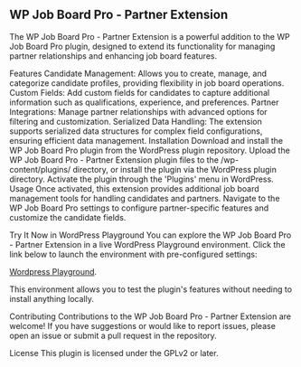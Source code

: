 ## WP Job Board Pro - Partner Extension

The WP Job Board Pro - Partner Extension is a powerful addition to the WP Job Board Pro plugin, designed to extend its functionality for managing partner relationships and enhancing job board features.

Features
Candidate Management: Allows you to create, manage, and categorize candidate profiles, providing flexibility in job board operations.
Custom Fields: Add custom fields for candidates to capture additional information such as qualifications, experience, and preferences.
Partner Integrations: Manage partner relationships with advanced options for filtering and customization.
Serialized Data Handling: The extension supports serialized data structures for complex field configurations, ensuring efficient data management.
Installation
Download and install the WP Job Board Pro plugin from the WordPress plugin repository.
Upload the WP Job Board Pro - Partner Extension plugin files to the /wp-content/plugins/ directory, or install the plugin via the WordPress plugin directory.
Activate the plugin through the 'Plugins' menu in WordPress.
Usage
Once activated, this extension provides additional job board management tools for handling candidates and partners. Navigate to the WP Job Board Pro settings to configure partner-specific features and customize the candidate fields.

Try It Now in WordPress Playground
You can explore the WP Job Board Pro - Partner Extension in a live WordPress Playground environment. Click the link below to launch the environment with pre-configured settings:

[Wordpress Playground](https://playground.wordpress.net/?blueprint-url=https://raw.githubusercontent.com/qcausa/wp-job-board-pro-partners/refs/heads/main/blueprints/blueprint-default.json).

This environment allows you to test the plugin's features without needing to install anything locally.

Contributing
Contributions to the WP Job Board Pro - Partner Extension are welcome! If you have suggestions or would like to report issues, please open an issue or submit a pull request in the repository.

License
This plugin is licensed under the GPLv2 or later.
